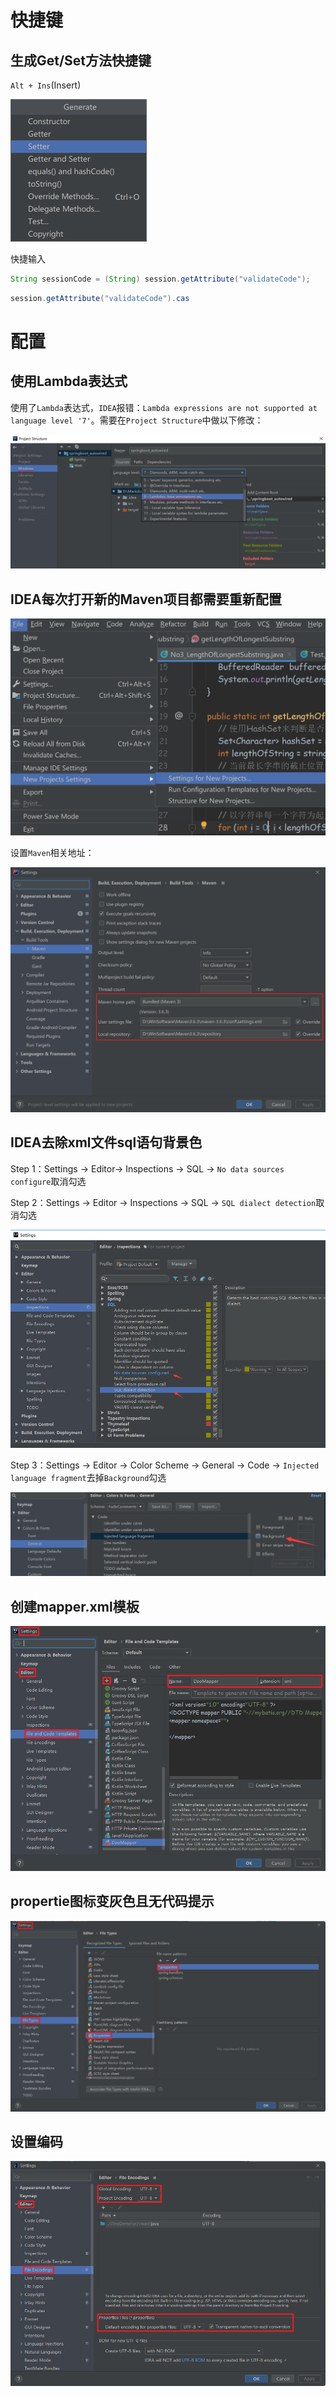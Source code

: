 # 快捷键

## 生成Get/Set方法快捷键

`Alt + Ins`(Insert)

<img src="IDEA相关.assets/生成GetSet方法快捷键.png" alt="生成GetSet方法快捷键" style="zoom:50%;" />

快捷输入

```java
String sessionCode = (String) session.getAttribute("validateCode");
```



```java
session.getAttribute("validateCode").cas
```



# 配置

## 使用Lambda表达式

使用了`Lambda`表达式，`IDEA`报错：`Lambda expressions are not supported at language level '7'`。需要在`Project Structure`中做以下修改：

![支持Lambda](IDEA相关.assets/支持Lambda.png)



## IDEA每次打开新的Maven项目都需要重新配置

<img src="IDEA相关.assets/SettingForNewProject.png" alt="SettingForNewProject" style="zoom:50%;" />

设置`Maven`相关地址：

<img src="IDEA相关.assets/MavenSetting.png" alt="MavenSetting" style="zoom:50%;" />



## IDEA去除xml文件sql语句背景色

Step 1：Settings $\rightarrow$ Editor$\rightarrow$ Inspections $\rightarrow$ SQL $\rightarrow$ `No data sources configure`取消勾选

Step 2：Settings $\rightarrow$ Editor $\rightarrow$ Inspections $\rightarrow$ SQL $\rightarrow$ `SQL dialect detection`取消勾选

![IDEA去除xml文件sql语句背景色](IDEA相关.assets/IDEA去除xml文件sql语句背景色.png)

Step 3：Settings $\rightarrow$ Editor $\rightarrow$ Color Scheme $\rightarrow$ General $\rightarrow$ Code $\rightarrow$ `Injected language fragment`去掉`Background`勾选

![IDEA去除xml文件sql语句背景色1](IDEA相关.assets/IDEA去除xml文件sql语句背景色1.png)

## 创建mapper.xml模板

![image-20210624154349759](IDEA相关.assets/image-20210624154349759.png)

## propertie图标变灰色且无代码提示

![image-20210728224140032](IDEA相关.assets/image-20210728224140032.png)

## 设置编码

![image-20211013232224805](IDEA相关.assets/image-20211013232224805.png)

